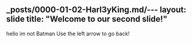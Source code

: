 _posts/0000-01-02-Harl3yKing.md/---
layout: slide
title: "Welcome to our second slide!"
---
hello im not Batman
Use the left arrow to go back!
